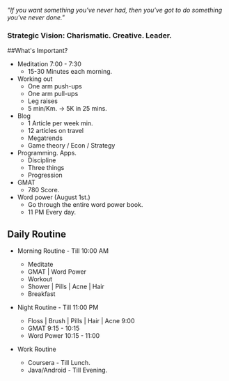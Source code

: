 *"If you want something you've never had, then you've got to do something you've never done."*

### Strategic Vision: Charismatic. Creative. Leader.

##What's Important?
- Meditation 7:00 - 7:30
	- 15-30 Minutes each morning. 
- Working out
	- One arm push-ups
	- One arm pull-ups
	- Leg raises
	- 5 min/Km. -> 5K in 25 mins. 	 
- Blog
	- 1 Article per week min. 
	- 12 articles on travel
	- Megatrends
	- Game theory / Econ / Strategy	 	
- Programming. Apps.
	- Discipline
	- Three things
	- Progression	 
- GMAT
	- 780 Score. 
- Word power (August 1st.)
	- Go through the entire word power book.
	- 11 PM Every day.

## Daily Routine
- Morning Routine - Till 10:00 AM
	- Meditate 
	- GMAT | Word Power 
	- Workout
	- Shower | Pills | Acne | Hair
	- Breakfast
	
- Night Routine - Till 11:00 PM
	- Floss | Brush | Pills | Hair | Acne 9:00
	- GMAT 9:15 - 10:15
	- Word Power 10:15 - 11:00

- Work Routine
	- Coursera - Till Lunch.
	- Java/Android - Till Evening.
